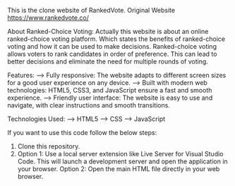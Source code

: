 This is the clone website of RankedVote.
Original Website https://www.rankedvote.co/

About Ranked-Choice Voting:
Actually this website is about an online ranked-choice voting platform. Which states the benefits of ranked-choice voting and how it can be used to make decisions. Ranked-choice voting allows voters to rank candidates in order of preference. This can lead to better decisions and eliminate the need for multiple rounds of voting.

Features:
--> Fully responsive: The website adapts to different screen sizes for a good user experience on any device.
--> Built with modern web technologies: HTML5, CSS3, and JavaScript ensure a fast and smooth experience.
--> Friendly user interface: The website is easy to use and navigate, with clear instructions and smooth transitions.

Technologies Used:
--> HTML5
--> CSS
--> JavaScript

If you want to use this code follow the below steps:

1. Clone this repository.
2. Option 1: Use a local server extension like Live Server for Visual Studio Code. This will launch a development server and open the application in your browser.
   Option 2: Open the main HTML file directly in your web browser.
